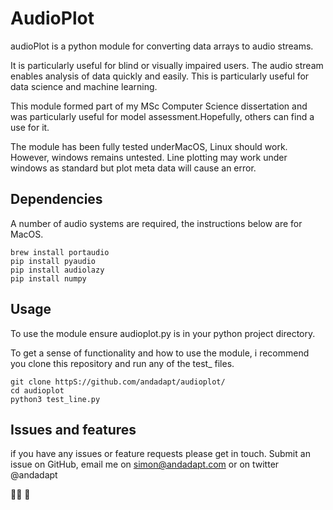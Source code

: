 


# AudioPlot
audioPlot is a python module for converting data arrays to audio streams.

It is particularly useful for blind or visually impaired users. The audio stream enables analysis of data quickly and easily. This is particularly useful for data science and machine learning.

This module formed part of my MSc Computer Science dissertation and was particularly useful for model assessment.Hopefully, others can find a use for it.

The module has been fully tested underMacOS, Linux should work. However, windows remains untested. Line plotting may work under windows as standard but plot meta data will cause an error.



## Dependencies
A number of audio systems are required, the instructions below are for MacOS.

```console
brew install portaudio
pip install pyaudio
pip install audiolazy
pip install numpy
```

## Usage

To use the module ensure audioplot.py is in your python project directory.

To get a sense of functionality and how to use the module, i recommend you clone this repository and run any of the test_ files.

```console
git clone httpS://github.com/andadapt/audioplot/
cd audioplot
python3 test_line.py
```
## Issues and features

if you have any issues or feature requests please get in touch. Submit an issue on GitHub, email me on simon@andadapt.com or on twitter @andadapt

:see_no_evil::doughnut:
🙈
